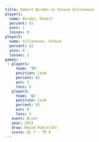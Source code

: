 ```yaml
---
title: Robert Borden vs Steeve Villeneuve
player1:                  
  name: Borden, Robert    
  percent: 81             
  wins: 1                 
  losses: 0               
player2:                  
  name: Villeneuve, Steeve
  percent: 92             
  wins: 0                 
  losses: 1               
games:
 - player1:        
     team: 'TR'    
     position: Lead
     percent: 81   
     win: 1        
     loss: 0       
   player2:        
     team: 'QC'    
     position: Lead
     percent: 92   
     win: 0        
     loss: 1       
   event: Brier         
   year: 2012           
   draw: Round Robin(10)
   score: QC 7 - TR 8   
---
```

